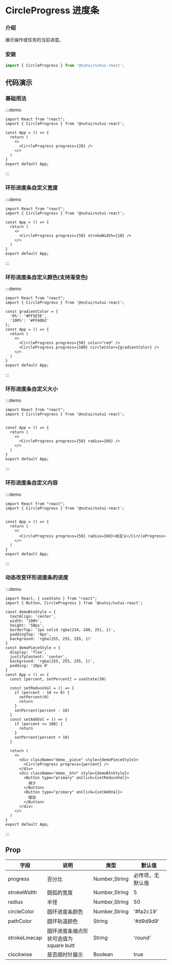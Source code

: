 # CircleProgress 进度条

### 介绍

展示操作或任务的当前进度。

### 安装

``` ts
import { CircleProgress } from '@nutui/nutui-react';
```

## 代码演示

### 基础用法

:::demo
```tsx
import React from "react";
import { CircleProgress } from '@nutui/nutui-react';

const App = () => {
  return (
    <>
      <CircleProgress progress={20} />
    </>
  )
}
export default App;
```
:::

### 环形进度条自定义宽度

:::demo
```tsx
import React from "react";
import { CircleProgress } from '@nutui/nutui-react';

const App = () => {
  return (
    <>
      <CircleProgress progress={50} strokeWidth={10} />
    </>
  )
}
export default App;
```
:::

### 环形进度条自定义颜色(支持渐变色)
:::demo
```tsx
import React from "react";
import { CircleProgress } from '@nutui/nutui-react';

const gradientColor = {
  '0%': '#FF5E5E',
  '100%': '#FFA062'
};
const App = () => {
  return (
    <>
      <CircleProgress progress={50} color="red" />
      <CircleProgress progress={100} circleColor={gradientColor} />
    </>
  )
}
export default App;
```
:::

### 环形进度条自定义大小
:::demo
```tsx
import React from "react";
import { CircleProgress } from '@nutui/nutui-react';


const App = () => {
  return (
    <>
      <CircleProgress progress={50} radius={60} />
    </>
  )
}
export default App;
```
:::

### 环形进度条自定义内容
:::demo
```tsx
import React from "react";
import { CircleProgress } from '@nutui/nutui-react';


const App = () => {
  return (
    <>
      <CircleProgress progress={50} radius={60}>自定义</CircleProgress>
    </>
  )
}
export default App;
```
:::

### 动态改变环形进度条的进度
:::demo
```tsx
import React, { useState } from "react";
import { Button, CircleProgress } from '@nutui/nutui-react';

const demoBtnStyle = {
  textAlign: 'center',
  width: '100%',
  height: '50px',
  borderTop: '1px solid rgba(234, 240, 251, 1)',
  paddingTop: '6px',
  background: 'rgba(255, 255, 255, 1)'
}
const demoPieceStyle = {
  display: 'flex',
  justifyContent: 'center',
  background: 'rgba(255, 255, 255, 1)',
  padding: '10px 0'
}
const App = () => {
  const [percent, setPercent] = useState(30)
  
  const setReduceVal = () => {
    if (percent - 10 <= 0) {
      setPercent(0)
      return
    }
    setPercent(percent - 10)
  }
  const setAddVal = () => {
    if (percent >= 100) {
      return
    }
    setPercent(percent + 10)
  }

  return (
    <>
      <div className="demo__piece" style={demoPieceStyle}>
        <CircleProgress progress={percent} />
      </div>
      <div className="demo__btn" style={demoBtnStyle}>
        <Button type="primary" onClick={setReduceVal}>
          减少
        </Button>
        <Button type="primary" onClick={setAddVal}>
          增加
        </Button>
      </div>
    </>
  )
}
export default App;
```
:::


## Prop

| 字段 | 说明 | 类型 | 默认值
|----- | ----- | ----- | -----
| progress | 百分比 | Number,String | 必传项，无默认值
| strokeWidth | 圆弧的宽度 | Number,String | 5
| radius | 半径 | Number,String | 50
| circleColor | 圆环进度条颜色 | Number,String | '#fa2c19'
| pathColor | 圆环轨道颜色| String | '#d9d9d9'
| strokeLinecap | 圆环进度条端点形状可选值为 square butt| String | 'round'
| clockwise| 是否顺时针展示| Boolean | true